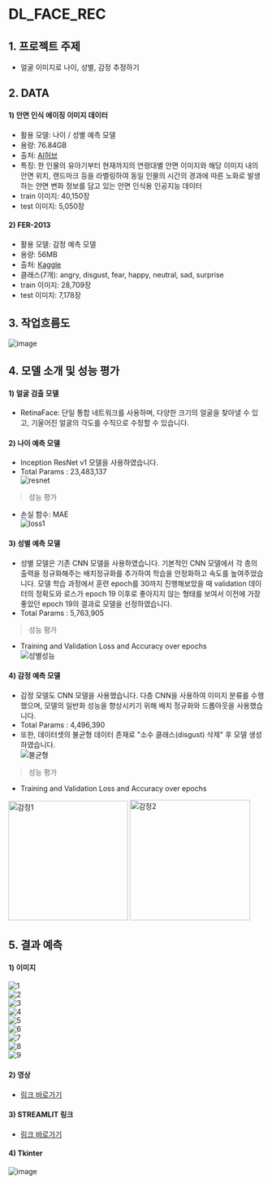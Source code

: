 # DL_FACE_REC
## 1. 프로젝트 주제
  - 얼굴 이미지로 나이, 성별, 감정 추정하기
## 2. DATA
#### 1) 안면 인식 에이징 이미지 데이터
  - 활용 모델: 나이 / 성별 예측 모델
  - 용량: 76.84GB
  - 출처: [AI허브](https://aihub.or.kr/aihubdata/data/view.do?currMenu=115&topMenu=100&aihubDataSe=data&dataSetSn=71415)
  - 특징: 한 인물의 유아기부터 현재까지의 연령대별 안면 이미지와 해당 이미지 내의 안면 위치, 랜드마크 등을 라벨링하여 동일 인물의 시간의 경과에 따른 노화로 발생하는 안면 변화 정보를 담고 있는 안면 인식용 인공지능 데이터
  - train 이미지: 40,150장
  - test 이미지: 5,050장
#### 2) FER-2013
  - 활용 모델: 감정 예측 모델
  - 용량: 56MB
  - 출처: [Kaggle](https://www.kaggle.com/datasets/msambare/fer2013/data?select=test)
  - 클래스(7개): angry, disgust, fear, happy, neutral, sad, surprise
  - train 이미지: 28,709장
  - test 이미지: 7,178장
## 3. 작업흐름도
  ![image](https://github.com/buzziru/DL_FACE_REC/assets/152848901/85286003-3953-4e6d-a86d-6cea704497de)
## 4. 모델 소개 및 성능 평가
#### 1) 얼굴 검출 모델
  - RetinaFace: 단일 통합 네트워크를 사용하며, 다양한 크기의 얼굴을 찾아낼 수 있고, 기울어진 얼굴의 각도를 수직으로 수정할 수 있습니다.
#### 2) 나이 예측 모델
  - Inception ResNet v1 모델을 사용하였습니다.
  - Total Params : 23,483,137  
![resnet](https://github.com/buzziru/DL_FACE_REC/assets/152848901/1c297dea-2d67-4bf5-86f6-06686186745c)
  > 성능 평가
  - 손실 함수: MAE  
  ![loss1](https://github.com/buzziru/DL_FACE_REC/assets/152848901/89a9e0f0-8c40-4511-b17b-5961f377ae10)
#### 3) 성별 예측 모델
  - 성별 모델은 기존 CNN 모델을 사용하였습니다. 기본적인 CNN 모델에서 각 층의 출력을 정규화해주는 배치정규화를 추가하여 학습을 안정화하고 속도를 높여주었습니다.
  모델 학습 과정에서 훈련 epoch를 30까지 진행해보았을 때 validation 데이터의 정확도와 로스가 epoch 19 이후로 좋아지지 않는 형태를 보여서 이전에 가장 좋았던 epoch 19의 결과로 모델을 선정하였습니다.
  - Total Params : 5,763,905
  > 성능 평가
  - Training and Validation Loss and Accuracy over epochs  
![성별성능](https://github.com/buzziru/DL_FACE_REC/assets/152848901/cabd21fb-2fb7-4d1e-a129-6b45b20a1a40)
#### 4) 감정 예측 모델
  - 감정 모델도 CNN 모델을 사용했습니다. 다층 CNN을 사용하여 이미지 분류를 수행했으며, 모델의 일반화 성능을 향상시키기 위해 배치 정규화와 드롭아웃을 사용했습니다.
  - Total Params : 4,496,390
  - 또한, 데이터셋의 불균형 데이터 존재로 "소수 클래스(disgust) 삭제" 후 모델 생성하였습니다.  
![불균형](https://github.com/buzziru/DL_FACE_REC/assets/152848901/6888ff97-4aca-4c44-bb19-b9bbca2a989d)
  > 성능 평가
  - Training and Validation Loss and Accuracy over epochs
  <img width="235" alt="감정1" src="https://github.com/buzziru/DL_FACE_REC/assets/152848901/21609cc5-5fa3-47b3-a532-4c0d6a56cb10">
  <img width="237" alt="감정2" src="https://github.com/buzziru/DL_FACE_REC/assets/152848901/d5da3ed0-eb9d-4b1f-b01f-058096476b74">  

## 5. 결과 예측
#### 1) 이미지  
![1](https://github.com/buzziru/DL_FACE_REC/assets/152848901/b3b86569-113d-4830-8e7b-b9f9dd3a897c)  
![2](https://github.com/buzziru/DL_FACE_REC/assets/152848901/2c635285-4a29-4b2d-8b38-38cc156279d6)  
![3](https://github.com/buzziru/DL_FACE_REC/assets/152848901/3b9c2eea-037a-4b91-8790-f354be7cb5bf)  
![4](https://github.com/buzziru/DL_FACE_REC/assets/152848901/5af51417-0161-4a8f-9092-dca538cd41db)  
![5](https://github.com/buzziru/DL_FACE_REC/assets/152848901/5911cdc0-436f-47f9-8555-14f7f1e88fd0)  
![6](https://github.com/buzziru/DL_FACE_REC/assets/152848901/2ddff2f8-0167-4045-ae06-04883024a58f)  
![7](https://github.com/buzziru/DL_FACE_REC/assets/152848901/6f86377c-f2c5-415b-bfb9-934da029e813)  
![8](https://github.com/buzziru/DL_FACE_REC/assets/152848901/453e8c4c-9238-4124-a28b-b2dcbb22fcb6)  
![9](https://github.com/buzziru/DL_FACE_REC/assets/152848901/b7af4526-c79c-46a1-b15f-765d028386db)  
#### 2) 영상
  - [링크 바로가기](http://www.youtube.com/watch?v=fwqFS8A_Kf8)
#### 3) STREAMLIT 링크
  - [링크 바로가기](https://dl-face-rec.streamlit.app/)
#### 4) Tkinter  
![image](https://github.com/buzziru/DL_FACE_REC/assets/152848901/2aa38017-e19b-4536-969b-fecb0c1a2436)











